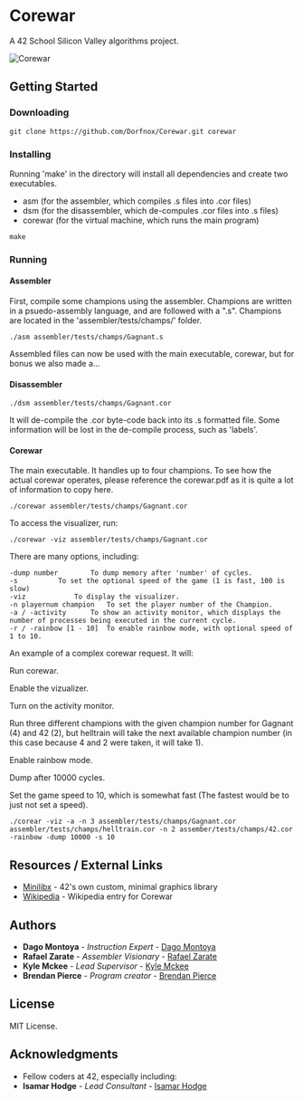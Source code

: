 # Corewar

A 42 School Silicon Valley algorithms project.

![Corewar](https://i.imgur.com/9lo0Z0m.gifv)

## Getting Started

### Downloading

```
git clone https://github.com/Dorfnox/Corewar.git corewar
```
### Installing

Running 'make' in the directory will install all dependencies and create two executables.
- asm (for the assembler, which compiles .s files into .cor files)
- dsm (for the disassembler, which de-compules .cor files into .s files)
- corewar (for the virtual machine, which runs the main program)

```
make
```

### Running

#### Assembler

First, compile some champions using the assembler.
Champions are written in a psuedo-assembly language, and are followed with a ".s".
Champions are located in the 'assembler/tests/champs/' folder.

```
./asm assembler/tests/champs/Gagnant.s
```

Assembled files can now be used with the main executable, corewar, but for bonus we also made a...

#### Disassembler

```
./dsm assembler/tests/champs/Gagnant.cor
```

It will de-compile the .cor byte-code back into its .s formatted file.
Some information will be lost in the de-compile process, such as 'labels'.

#### Corewar

The main executable. It handles up to four champions.
To see how the actual corewar operates, please reference the corewar.pdf as it is quite a lot of information to copy here.

```
./corewar assembler/tests/champs/Gagnant.cor
```

To access the visualizer, run:

```
./corewar -viz assembler/tests/champs/Gagnant.cor
```

There are many options, including:

```
-dump number		To dump memory after 'number' of cycles.
-s			To set the optional speed of the game (1 is fast, 100 is slow)
-viz			To display the visualizer.
-n playernum champion	To set the player number of the Champion.
-a / -activity		To show an activity monitor, which displays the number of processes being executed in the current cycle.
-r / -rainbow [1 - 10]	To enable rainbow mode, with optional speed of 1 to 10.
```

An example of a complex corewar request.
It will:

Run corewar.

Enable the vizualizer.

Turn on the activity monitor.

Run three different champions with the given champion number for Gagnant (4) and 42 (2), but helltrain will take the next available champion number (in this case because 4 and 2 were taken, it will take 1).

Enable rainbow mode.

Dump after 10000 cycles.

Set the game speed to 10, which is somewhat fast (The fastest would be to just not set a speed).

```
./corear -viz -a -n 3 assembler/tests/champs/Gagnant.cor assembler/tests/champs/helltrain.cor -n 2 assember/tests/champs/42.cor -rainbow -dump 10000 -s 10
```

## Resources / External Links

* [Minilibx](https://github.com/qst0/ft_libgfx) - 42's own custom, minimal graphics library
* [Wikipedia](https://en.wikipedia.org/wiki/Core_War) - Wikipedia entry for Corewar

## Authors

* **Dago Montoya** - *Instruction Expert* - [Dago Montoya](https://github.com/dmontoyain/)
* **Rafael Zarate** - *Assembler Visionary* - [Rafael Zarate](https://github.com/RafaelZarate)
* **Kyle Mckee** - *Lead Supervisor* - [Kyle Mckee](https://github.com/KyleAMcKee)
* **Brendan Pierce** - *Program creator* - [Brendan Pierce](https://github.com/Dorfnox/)

## License

MIT License.

## Acknowledgments

* Fellow coders at 42, especially including:
* **Isamar Hodge** - *Lead Consultant* - [Isamar Hodge](https://github.com/isahodge)

